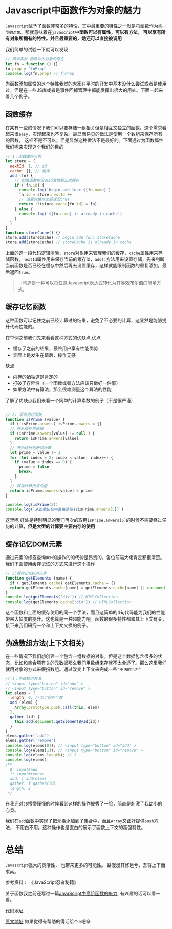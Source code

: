 # Javascript中函数作为对象的魅力

`Javascript`赋予了函数非常多的特性，其中最重要的特性之一就是将函数作为`第一型的对象`。那就意味着在`javascript`中**函数可以有属性，可以有方法， 可以享有所有对象所拥有的特性。并且最重要的，她还可以直接被调用**

我们简单的试验一下就可以发现
```js
// 简单实验 函数作为对象的存在
let fn = function () {}
fn.prop = 'fnProp'
console.log(fn.prop) // fnProp
```
为函数添加属性的这个特性我觉的大家在平时的开发中基本没什么尝试或者是使用过，但是在一些JS库或者是事件回掉管理中都能发挥出很大的用处。下面一起来看几个例子。

## 函数缓存

在某有一些的情况下我们可以要存储一组相关但是相互又独立的函数。这个需求看起来很`easy`，实现起来也不复杂。最显而易见的做法是使用一个数组来保存所有的函数，
这样不是不可以，但是显然这种做法不是最好的。下面通过为函数属性我们呢来实现这个我们的目的

```js
// 1：函数缓存示例
let store = {
  nextId: 1, // id
  cache: {}, // 缓存
  add (fn) {
    // 如果函数中没有id属性那么就缓存
    if (!fn.id) {
      console.log(`begin add func ${fn.name}`)
      fn.id = store.nextId ++
      // 设置完缓存之后返回true
      return !!(store.cache[fn.id] = fn)
    } else {
      console.log(`${fn.name} is already in cache`)
    }
  }
}
function storeCache() {}
store.add(storeCache) // begin add func storeCache
store.add(storeCache) // storeCache is already in cache
```

上面的这一段代码逻辑清晰，`store`对象用来管理我们的缓存，`cache`属性用来存储函数，`nextId`属性用来保存当前的缓存Id，`add()`方法用来设置存储，先来判断当前函数是否已经在缓存中然后再去设置缓存，这样就能限制函数的重复添加，最后返回`true`。

> `!!`构造是一种可以将任意Javascript表达式转化为其等效布尔值的简单方式。


## 缓存记忆函数

这种函数可以记住之前已经计算过的结果，避免了不必要的计算，这显然是能够提升代码性能的。

在举例之前我们先来看看这种方式的优缺点
优点
  - 缓存了之前的结果，最终用户享有性能优势
  - 实际上是发生在幕后，操作无感

缺点
  - 内存的牺牲这是肯定的
  - 打破了存粹性（一个函数或者方法应该只做好一件事）
  - 如果方法中有算法，那么很难测量这个算法的性能

了解了优缺点我们来看一个简单的计算素数的例子（不是很严谨）

```js

// 2: 缓存记忆函数
function isPrime (value) {
  if (!isPrime.anwers) isPrime.anwers = {}
  // 先从缓存里面取
  if (isPrime.anwers[value] != null ) {
    return isPrime.anwers[value]
  }
  // 开始进行判断和计算
  let prime = value != 1
  for (let index = 2; index < value; index++) {
    if (value % index == 0) {
      prime = false
      break;
    } 
  }
  // 保存计算出来的值
  return isPrime.anwers[value] = prime
}

console.log(isPrime(5))
console.log(`从函数记忆中直接读取${isPrime.anwers[5]}`)
```

这里呢 好处是特别明显的我们再次的取用`isPrime.anwers[5]`的时候不需要经过任何的计算，**但是大型的计算要主要内存的使用**

## 缓存记忆DOM元素

通过元素的标签查询`DOM`的操作的的代价是昂贵的，各位前端大佬肯定都很清楚。我们下面使用缓存记忆的方式来进行这个操作

```js
// 3:缓存记忆DOM元素
function getElements (name) {
  if (!getElements.cache) getElements.cache = {}
  return getElements.cache[name] = getElements.cache[name] || document.getElementsByTagName(name);
}
console.log(getElements('div')) // HTMLCollection
console.log(getElements.cache['div']) // HTMLCollection
```

这个函数和上面的缓存使用的同一个手法，而且这简单的4句代码能为我们的性能带来大幅度的提升。这也算是一种超能力吧。函数的很多特性都和其上下文有关，接下来我们研究一个和上下文又换的例子。

## 伪造数组方法(上下文相关)

在一些情况下我们想创建一个包含一组数据的对象，但是这个数据包含很多的状态，比如和集合项有关的元数据那么我们用数组来存就不太合适了。那么这里我们就用对象的方式来假扮数组。通过改变上下文来完成一些`“不法的行为”`

```js
// 4：伪造数组方法
// <input type="button" id="add" >
// <input type="button" id="remove" >
let elems = {
  length: 0, //为了保存个数
  add (elem) {
    Array.prototype.push.call(this, elem)
  },
  gather (id) {
    this.add(document.getElementById(id))
  }
}
elems.gather('add')
elems.gather('remove')
console.log(elems[0]); // <input type="button" id="add" >
console.log(elems[1]); // <input type="button" id="remove" >
console.log(elems.length); // 2
console.log(elems);
/**
  0: input#add
  1: input#remove
  add: ƒ add(elem)
  gather: ƒ gather(id)
  length: 2
 */
```

在我还对`JS`懵懵懂懂的时候看到这样的操作被秀了一脸，简直是刺激了我幼小的心灵。

我们在`add`函数中实现了把元素添加到了集合中，而且`Array`又正好提供`push`方法， 不用白不用。这种操作也是直白的展示了函数上下文的超强特性。


# 总结

`Javascript`强大的灵活性， 也带来更多的可能性。 路漫漫其修远兮，吾将上下而求索。

参考资料： 《JavaScript忍者秘籍》

关于函数我之前还写过一篇[JavaScript中高阶函数的魅力](https://juejin.im/post/5b8c8a6951882542ee717c86), 有兴趣的话可以看一看。

 [代码地址](https://github.com/QDMarkMan/usually-accumulated/blob/master/src/func_width_obj.js)

 [原文地址](https://github.com/QDMarkMan/CodeBlog/blob/master/Javascript/Javascript中函数作为对象的魅力.md) 如果觉得有帮助的得话给个⭐吧😁

